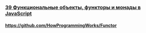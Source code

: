 ### [39 Функциональные объекты, функторы и монады в JavaScript](https://www.youtube.com/watch?v=3Z7f0Gi8pxw)

#### https://github.com/HowProgrammingWorks/Functor

